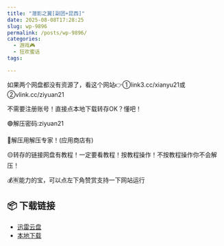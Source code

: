 ```yaml
---
title: "潜影之翼[副团+昆西]"
date: 2025-08-08T17:28:25
slug: wp-9896
permalink: /posts/wp-9896/
categories:
  - 游戏🎮
  - 狂欢蜜话
tags:

---
```


如果两个网盘都没有资源了，看这个网站👉①link3.cc/xianyu21或②vlink.cc/ziyuan21

不需要注册账号！直接点本地下载转存OK？懂吧！

🟢解压密码:ziyuan21

🔵解压用解压专家！(应用商店有)

🟡转存的链接网盘有教程！一定要看教程！按教程操作！不按教程操作你不会解压！

💰🈶能力的宝，可以点左下角赞赏支持一下网站运行

## 📦 下载链接
- [迅雷云盘](https://blziyuan21.com/pay-download/9896?key=857cca09a4&down_id=0)
- [本地下载](https://blziyuan21.com/pay-download/9896?key=857cca09a4&down_id=1)

